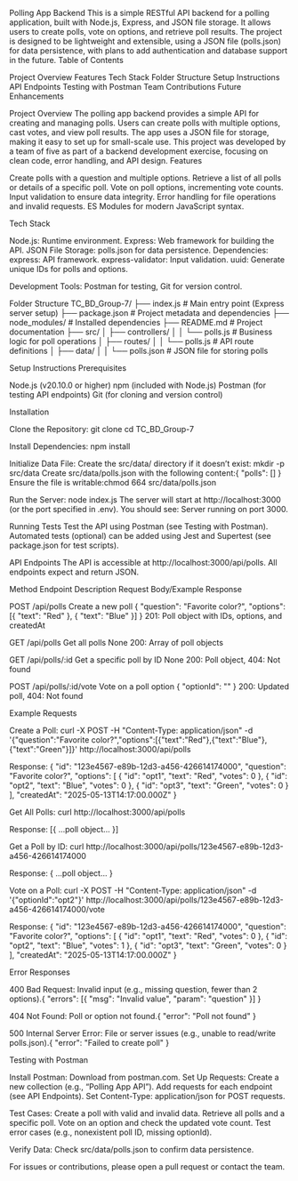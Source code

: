Polling App Backend
This is a simple RESTful API backend for a polling application, built with Node.js, Express, and JSON file storage. It allows users to create polls, vote on options, and retrieve poll results. The project is designed to be lightweight and extensible, using a JSON file (polls.json) for data persistence, with plans to add authentication and database support in the future.
Table of Contents

Project Overview
Features
Tech Stack
Folder Structure
Setup Instructions
API Endpoints
Testing with Postman
Team Contributions
Future Enhancements

Project Overview
The polling app backend provides a simple API for creating and managing polls. Users can create polls with multiple options, cast votes, and view poll results. The app uses a JSON file for storage, making it easy to set up for small-scale use. This project was developed by a team of five as part of a backend development exercise, focusing on clean code, error handling, and API design.
Features

Create polls with a question and multiple options.
Retrieve a list of all polls or details of a specific poll.
Vote on poll options, incrementing vote counts.
Input validation to ensure data integrity.
Error handling for file operations and invalid requests.
ES Modules for modern JavaScript syntax.

Tech Stack

Node.js: Runtime environment.
Express: Web framework for building the API.
JSON File Storage: polls.json for data persistence.
Dependencies:
express: API framework.
express-validator: Input validation.
uuid: Generate unique IDs for polls and options.

Development Tools: Postman for testing, Git for version control.

Folder Structure
TC_BD_Group-7/
├── index.js                # Main entry point (Express server setup)
├── package.json            # Project metadata and dependencies
├── node_modules/           # Installed dependencies
├── README.md               # Project documentation
├── src/
│   ├── controllers/
│   │   └── polls.js        # Business logic for poll operations
│   ├── routes/
│   │   └── polls.js        # API route definitions
│   ├── data/
│   │   └── polls.json      # JSON file for storing polls


Setup Instructions
Prerequisites

Node.js (v20.10.0 or higher)
npm (included with Node.js)
Postman (for testing API endpoints)
Git (for cloning and version control)

Installation

Clone the Repository:
git clone <repository-url>
cd TC_BD_Group-7


Install Dependencies:
npm install

Initialize Data File:
Create the src/data/ directory if it doesn’t exist: mkdir -p src/data
Create src/data/polls.json with the following content:{
  "polls": []
}
Ensure the file is writable:chmod 664 src/data/polls.json


Run the Server:
node index.js
The server will start at http://localhost:3000 (or the port specified in .env).
You should see: Server running on port 3000.



Running Tests
Test the API using Postman (see Testing with Postman).
Automated tests (optional) can be added using Jest and Supertest (see package.json for test scripts).

API Endpoints
The API is accessible at http://localhost:3000/api/polls. All endpoints expect and return JSON.

Method
Endpoint
Description
Request Body/Example
Response

POST
/api/polls
Create a new poll
{ "question": "Favorite color?", "options": [{ "text": "Red" }, { "text": "Blue" }] }
201: Poll object with IDs, options, and createdAt


GET
/api/polls
Get all polls
None
200: Array of poll objects


GET
/api/polls/:id
Get a specific poll by ID
None
200: Poll object, 404: Not found


POST
/api/polls/:id/vote
Vote on a poll option
{ "optionId": "<option-id>" }
200: Updated poll, 404: Not found


Example Requests

Create a Poll:
curl -X POST -H "Content-Type: application/json" -d '{"question":"Favorite color?","options":[{"text":"Red"},{"text":"Blue"},{"text":"Green"}]}' http://localhost:3000/api/polls

Response:
{
  "id": "123e4567-e89b-12d3-a456-426614174000",
  "question": "Favorite color?",
  "options": [
    { "id": "opt1", "text": "Red", "votes": 0 },
    { "id": "opt2", "text": "Blue", "votes": 0 },
    { "id": "opt3", "text": "Green", "votes": 0 }
  ],
  "createdAt": "2025-05-13T14:17:00.000Z"
}


Get All Polls:
curl http://localhost:3000/api/polls

Response:
[{ ...poll object... }]


Get a Poll by ID:
curl http://localhost:3000/api/polls/123e4567-e89b-12d3-a456-426614174000

Response:
{ ...poll object... }


Vote on a Poll:
curl -X POST -H "Content-Type: application/json" -d '{"optionId":"opt2"}' http://localhost:3000/api/polls/123e4567-e89b-12d3-a456-426614174000/vote

Response:
{
  "id": "123e4567-e89b-12d3-a456-426614174000",
  "question": "Favorite color?",
  "options": [
    { "id": "opt1", "text": "Red", "votes": 0 },
    { "id": "opt2", "text": "Blue", "votes": 1 },
    { "id": "opt3", "text": "Green", "votes": 0 }
  ],
  "createdAt": "2025-05-13T14:17:00.000Z"
}


Error Responses

400 Bad Request: Invalid input (e.g., missing question, fewer than 2 options).{ "errors": [{ "msg": "Invalid value", "param": "question" }] }

404 Not Found: Poll or option not found.{ "error": "Poll not found" }

500 Internal Server Error: File or server issues (e.g., unable to read/write polls.json).{ "error": "Failed to create poll" }


Testing with Postman

Install Postman: Download from postman.com.
Set Up Requests:
Create a new collection (e.g., “Polling App API”).
Add requests for each endpoint (see API Endpoints).
Set Content-Type: application/json for POST requests.


Test Cases:
Create a poll with valid and invalid data.
Retrieve all polls and a specific poll.
Vote on an option and check the updated vote count.
Test error cases (e.g., nonexistent poll ID, missing optionId).

Verify Data: Check src/data/polls.json to confirm data persistence.



For issues or contributions, please open a pull request or contact the team.
